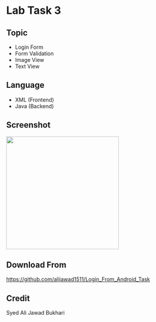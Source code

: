 # Lab Task 3

## Topic
- Login Form
- Form Validation
- Image View
- Text View

## Language
- XML   (Frontend)
- Java  (Backend)

## Screenshot
<img src="https://github.com/alijawad1511/Login_From_Android_Task/blob/master/app/src/main/res/drawable/output_screen.jpg" width="300">

## Download From
https://github.com/alijawad1511/Login_From_Android_Task

## Credit
Syed Ali Jawad Bukhari
